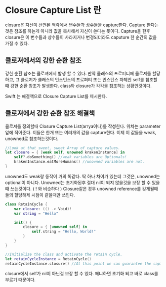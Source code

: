 Closure Capture List 란
===

closure은 자신이 선언된 맥락에서 변수들과 상수들을 capture한다. Capture 한다는것은 참조를 하는게 아니라 값을 복사해서 자신이 쓴다는 뜻이다. Capture을 한후 closure은 이 변수들과 상수들이 사라지거나 변경되더라도 caputure 한 순간의 값을 가질 수 있다.

클로져에서의 강한 순환 참조
---
강한 순환 참조는 클로져에서 발생 할 수 있다. 만약 클래스의 프로퍼티에 클로져를 할당하고, 그 클로져가 클래스의 인스턴스의 프로퍼티 또는 인스턴스 자체인 self를 참조할때 강한 순환 참조가 발생한다. class와 closure가 각각을 참조하는 상황인것이다. 

Swift 는 해결책으로 Closure Capture List를 제시한다. 

클로져에서 강한 순환 참조 해결책
---
클로져를 정의할때 Closure Capture List(arrya이다)를 작성한다. 위치는 parameter 앞에 적어준다.  이들은 한개 또는 여러개의 값을 capture한다. 이제 이 값들을 weak, unowned로 참조하는것이다. 

~~~swift
//Look at that sweet, sweet Array of capture values.
let closure = { [weak self, unowned krakenInstance] in
    self?.doSomething() //weak variables are Optionals!
    krakenInstance.eatMoreHumans() //unowned variables are not.
}
~~~

unowned도 weak랑 동작이 거의 똑같다. 딱 하나 차이가 있는데 그것은, unowned는 optional이 아니다. Unowned는 초기화된후 절대 nil이 되지 않을것을 보장 할 수 있을때 쓰는것이다. ( ! 와 비슷하다 ) Closure같은 경우 unowned reference를 갖게될때 둘의 할당해제 시점이 같을때만 쓰인다. 

~~~swift
class RetainCycle {
    var closure: (() -> Void)!
    var string = "Hello"

    init() {
        closure = { [unowned self] in
            self.string = "Hello, World!"
        }
    }
}

//Initialize the class and activate the retain cycle.
let retainCycleInstance = RetainCycle()
retainCycleInstance.closure() //At this point we can guarantee the captured self inside the closure will not be nil. Any further code after this (especially code that alters self's reference) needs to be judged on whether or not unowned still works here.
~~~

closure에서 self가 nil이 아닌걸 보장 할 수 있다. 왜냐하면 초기화 되고 바로 class를 부르기 때문이다. 


